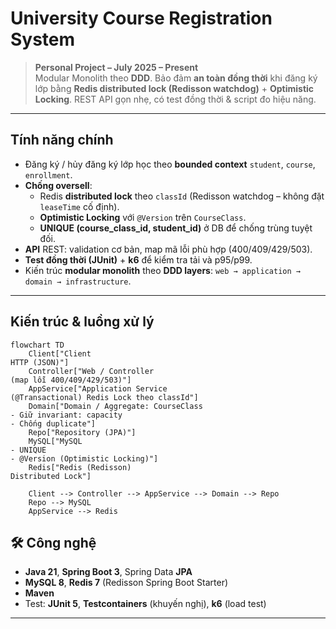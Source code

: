 # University Course Registration System

> **Personal Project – July 2025 – Present**  
> Modular Monolith theo **DDD**. Bảo đảm **an toàn đồng thời** khi đăng ký lớp bằng **Redis distributed lock (Redisson watchdog)** + **Optimistic Locking**. REST API gọn nhẹ, có test đồng thời & script đo hiệu năng.

---

## Tính năng chính

- Đăng ký / hủy đăng ký lớp học theo **bounded context** `student`, `course`, `enrollment`.
- **Chống oversell**:  
  - Redis **distributed lock** theo `classId` (Redisson watchdog – không đặt `leaseTime` cố định).  
  - **Optimistic Locking** với `@Version` trên `CourseClass`.  
  - **UNIQUE (course_class_id, student_id)** ở DB để chống trùng tuyệt đối.
- **API** REST: validation cơ bản, map mã lỗi phù hợp (400/409/429/503).
- **Test đồng thời (JUnit)** + **k6** để kiểm tra tải và p95/p99.
- Kiến trúc **modular monolith** theo **DDD layers**: `web → application → domain → infrastructure`.

---

##  Kiến trúc & luồng xử lý
```mermaid
flowchart TD
    Client["Client
HTTP (JSON)"]
    Controller["Web / Controller
(map lỗi 400/409/429/503)"]
    AppService["Application Service
(@Transactional) Redis Lock theo classId"]
    Domain["Domain / Aggregate: CourseClass
- Giữ invariant: capacity
- Chống duplicate"]
    Repo["Repository (JPA)"]
    MySQL["MySQL
- UNIQUE
- @Version (Optimistic Locking)"]
    Redis["Redis (Redisson)
Distributed Lock"]

    Client --> Controller --> AppService --> Domain --> Repo
    Repo --> MySQL
    AppService --> Redis
```
## 🛠 Công nghệ

- **Java 21**, **Spring Boot 3**, Spring Data **JPA**
- **MySQL 8**, **Redis 7** (Redisson Spring Boot Starter)
- **Maven**
- Test: **JUnit 5**, **Testcontainers** (khuyến nghị), **k6** (load test)

---
